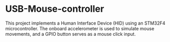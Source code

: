 # USB-Mouse-controller
This project implements a Human Interface Device (HID) using an STM32F4 microcontroller. The onboard accelerometer is used to simulate mouse movements, and a GPIO button serves as a mouse click input.
